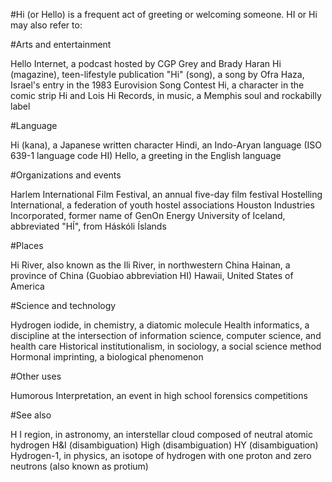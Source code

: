 #Hi (or Hello) is a frequent act of greeting or welcoming someone. HI or Hi may also refer to:

#Arts and entertainment

Hello Internet, a podcast hosted by CGP Grey and Brady Haran
Hi (magazine), teen-lifestyle publication
"Hi" (song), a song by Ofra Haza, Israel's entry in the 1983 Eurovision Song Contest
Hi, a character in the comic strip Hi and Lois
Hi Records, in music, a Memphis soul and rockabilly label

#Language

Hi (kana), a Japanese written character
Hindi, an Indo-Aryan language (ISO 639-1 language code HI)
Hello, a greeting in the English language

#Organizations and events

Harlem International Film Festival, an annual five-day film festival
Hostelling International, a federation of youth hostel associations
Houston Industries Incorporated, former name of GenOn Energy
University of Iceland, abbreviated "HÍ", from Háskóli Íslands

#Places

Hi River, also known as the Ili River, in northwestern China
Hainan, a province of China (Guobiao abbreviation HI)
Hawaii, United States of America

#Science and technology

Hydrogen iodide, in chemistry, a diatomic molecule
Health informatics, a discipline at the intersection of information science, computer science, and health care
Historical institutionalism, in sociology, a social science method
Hormonal imprinting, a biological phenomenon

#Other uses

Humorous Interpretation, an event in high school forensics competitions

#See also

H I region, in astronomy, an interstellar cloud composed of neutral atomic hydrogen
H&I (disambiguation)
High (disambiguation)
HY (disambiguation)
Hydrogen-1, in physics, an isotope of hydrogen with one proton and zero neutrons (also known as protium)
